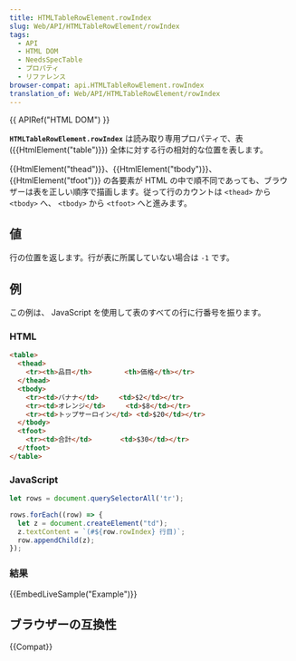 ```yaml
---
title: HTMLTableRowElement.rowIndex
slug: Web/API/HTMLTableRowElement/rowIndex
tags:
  - API
  - HTML DOM
  - NeedsSpecTable
  - プロパティ
  - リファレンス
browser-compat: api.HTMLTableRowElement.rowIndex
translation_of: Web/API/HTMLTableRowElement/rowIndex
---
```

{{ APIRef("HTML DOM") }}

**`HTMLTableRowElement.rowIndex`** は読み取り専用プロパティで、表 ({{HtmlElement("table")}}) 全体に対する行の相対的な位置を表します。

{{HtmlElement("thead")}}、{{HtmlElement("tbody")}}、{{HtmlElement("tfoot")}} の各要素が HTML の中で順不同であっても、ブラウザーは表を正しい順序で描画します。従って行のカウントは `<thead>` から `<tbody>` へ、 `<tbody>` から `<tfoot>` へと進みます。

## 値

行の位置を返します。行が表に所属していない場合は `-1` です。

## 例

この例は、 JavaScript を使用して表のすべての行に行番号を振ります。

### HTML

```html
<table>
  <thead>
    <tr><th>品目</th>        <th>価格</th></tr>
  </thead>
  <tbody>
    <tr><td>バナナ</td>     <td>$2</td></tr>
    <tr><td>オレンジ</td>     <td>$8</td></tr>
    <tr><td>トップサーロイン</td> <td>$20</td></tr>
  </tbody>
  <tfoot>
    <tr><td>合計</td>       <td>$30</td></tr>
  </tfoot>
</table>
```

### JavaScript

```js
let rows = document.querySelectorAll('tr');

rows.forEach((row) => {
  let z = document.createElement("td");
  z.textContent = `(#${row.rowIndex} 行目)`;
  row.appendChild(z);
});
```

### 結果

{{EmbedLiveSample("Example")}}

## ブラウザーの互換性

{{Compat}}
